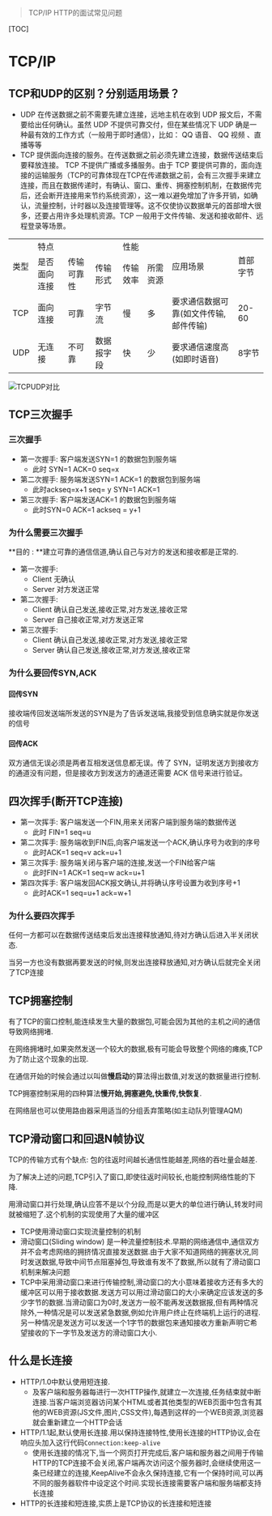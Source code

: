 > TCP/IP HTTP的面试常见问题

[TOC]

# TCP/IP

## TCP和UDP的区别？分别适用场景？

* UDP 在传送数据之前不需要先建立连接，远地主机在收到 UDP 报文后，不需要给出任何确认。虽然 UDP 不提供可靠交付，但在某些情况下 UDP 确是一种最有效的工作方式（一般用于即时通信），比如： QQ 语音、 QQ 视频 、直播等等
* TCP 提供面向连接的服务。在传送数据之前必须先建立连接，数据传送结束后要释放连接。 TCP 不提供广播或多播服务。由于 TCP 要提供可靠的，面向连接的运输服务（TCP的可靠体现在TCP在传递数据之前，会有三次握手来建立连接，而且在数据传递时，有确认、窗口、重传、拥塞控制机制，在数据传完后，还会断开连接用来节约系统资源），这一难以避免增加了许多开销，如确认，流量控制，计时器以及连接管理等。这不仅使协议数据单元的首部增大很多，还要占用许多处理机资源。TCP 一般用于文件传输、发送和接收邮件、远程登录等场景。



<table>
   <tr>
      <td rowspan="2">类型</td>
      <td colspan="3">特点</td>
      <td colspan="2">性能</td>
      <td rowspan="2">应用场景</td>
      <td rowspan="2">首部字节</td>
   </tr>
   <tr>
      <td>是否面向连接</td>
      <td>传输可靠性</td>
      <td>传输形式</td>
      <td>传输效率</td>
      <td>所需资源</td>
   </tr>
   <tr>
      <td>TCP</td>
      <td>面向连接</td>
      <td>可靠</td>
      <td>字节流</td>
      <td>慢</td>
      <td>多</td>
      <td>要求通信数据可靠(如文件传输,邮件传输)</td>
      <td>20-60</td>
   </tr>
   <tr>
      <td>UDP</td>
      <td>无连接</td>
      <td>不可靠</td>
      <td>数据报字段</td>
      <td>快</td>
      <td>少</td>
      <td>要求通信速度高(如即时语音)</td>
      <td>8字节</td>
   </tr>
</table>





![TCPUDP对比](https://tva1.sinaimg.cn/large/007S8ZIlgy1gi2263eveuj316h0mcqak.jpg)

## TCP三次握手

### 三次握手

* 第一次握手: 客户端发送SYN=1 的数据包到服务端
  * 此时 SYN=1 ACK=0 seq=x
* 第二次握手: 服务端发送SYN=1 ACK=1 的数据包到服务端 
  * 此时ackseq=x+1  seq= y  SYN=1 ACK=1
* 第三次握手: 客户端发送ACK=1 的数据包到服务端
  * 此时SYN=0 ACK=1 ackseq = y+1 



### 为什么需要三次握手

**目的 : **建立可靠的通信信道,确认自己与对方的发送和接收都是正常的.

* 第一次握手: 
  * Client 无确认
  * Server 对方发送正常
* 第二次握手:
  * Client 确认自己发送,接收正常,对方发送,接收正常
  * Server 自己接收正常,对方发送正常
* 第三次握手: 
  * Client 确认自己发送,接收正常,对方发送,接收正常
  * Server 确认自己发送,接收正常,对方发送,接收正常

 

### 为什么要回传SYN,ACK

#### 回传SYN

接收端传回发送端所发送的SYN是为了告诉发送端,我接受到信息确实就是你发送的信号

#### 回传ACK

双方通信无误必须是两者互相发送信息都无误。传了 SYN，证明发送方到接收方的通道没有问题，但是接收方到发送方的通道还需要 ACK 信号来进行验证。





## 四次挥手(断开TCP连接)

* 第一次挥手: 客户端发送一个FIN,用来关闭客户端到服务端的数据传送
  * 此时 FIN=1 seq=u
* 第二次挥手: 服务端收到FIN后,向客户端发送一个ACK,确认序号为收到的序号
  * 此时ACK=1 seq=v ack=u+1
* 第三次挥手: 服务端关闭与客户端的连接,发送一个FIN给客户端
  * 此时FIN=1 ACK=1 seq=w ack=u+1
* 第四次挥手: 客户端发回ACK报文确认,并将确认序号设置为收到序号+1
  * 此时ACK=1 seq=u+1 ack=w+1

### 为什么要四次挥手

任何一方都可以在数据传送结束后发出连接释放通知,待对方确认后进入半关闭状态.

当另一方也没有数据再要发送的时候,则发出连接释放通知,对方确认后就完全关闭了TCP连接



## TCP拥塞控制

有了TCP的窗口控制,能连续发生大量的数据包,可能会因为其他的主机之间的通信导致网络拥堵.

在网络拥堵时,如果突然发送一个较大的数据,极有可能会导致整个网络的瘫痪,TCP为了防止这个现象的出现.

在通信开始的时候会通过以叫做**慢启动**的算法得出数值,对发送的数据量进行控制.

TCP拥塞控制采用的四种算法**慢开始,拥塞避免,快重传,快恢复**.

在网络层也可以使用路由器采用适当的分组丢弃策略(如主动队列管理AQM)



## TCP滑动窗口和回退N帧协议

TCP的传输方式有个缺点: 包的往返时间越长通信性能越差,网络的吞吐量会越差.

为了解决上述的问题,TCP引入了窗口,即使往返时间较长,也能控制网络性能的下降.

用滑动窗口并行处理,确认应答不是以个分段,而是以更大的单位进行确认,转发时间就被缩短了.这个机制的实现使用了大量的缓冲区

* TCP使用滑动窗口实现流量控制的机制
* 滑动窗口(Sliding window) 是一种流量控制技术.早期的网络通信中,通信双方并不会考虑网络的拥挤情况直接发送数据.由于大家不知道网络的拥塞状况,同时发送数据,导致中间节点阻塞掉包,导致谁有发不了数据,所以就有了滑动窗口机制来解决问题
* TCP中采用滑动窗口来进行传输控制,滑动窗口的大小意味着接收方还有多大的缓冲区可以用于接收数据.发送方可以用过滑动窗口的大小来确定应该发送的多少字节的数据.当滑动窗口为0时,发送方一般不能再发送数据报,但有两种情况除外,一种情况是可以发送紧急数据,例如允许用户终止在终端机上运行的进程.另一种情况是发送方可以发送一个1字节的数据包来通知接收方重新声明它希望接收的下一字节及发送方的滑动窗口大小.

## 什么是长连接

* HTTP/1.0中默认使用短连接.
  * 及客户端和服务器每进行一次HTTP操作,就建立一次连接,任务结束就中断连接.当客户端浏览器访问某个HTML或者其他类型的WEB页面中包含有其他的WEB资源(JS文件,图片,CSS文件),每遇到这样的一个WEB资源,浏览器就会重新建立一个HTTP会话
* HTTP/1.1起,默认使用长连接.用以保持连接特性,使用长连接的HTTP协议,会在响应头加入这行代码`Connection:keep-alive`
  * 使用长连接的情况下,当一个网页打开完成后,客户端和服务器之间用于传输HTTP的TCP连接不会关闭,客户端再次访问这个服务器时,会继续使用这一条已经建立的连接,KeepAlive不会永久保持连接,它有一个保持时间,可以再不同的服务器软件中设定这个时间.实现长连接需要客户端和服务端都支持长连接
* HTTP的长连接和短连接,实质上是TCP协议的长连接和短连接